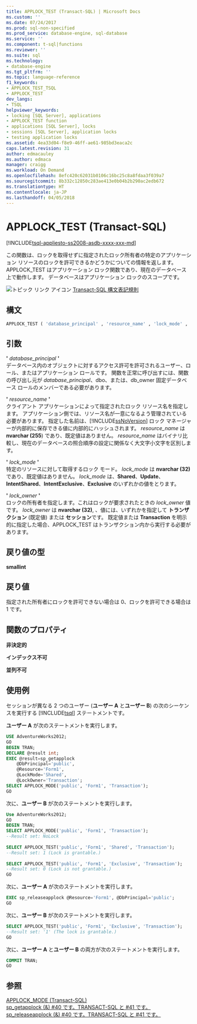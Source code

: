 ```yaml
---
title: APPLOCK_TEST (Transact-SQL) | Microsoft Docs
ms.custom: ''
ms.date: 07/24/2017
ms.prod: sql-non-specified
ms.prod_service: database-engine, sql-database
ms.service: ''
ms.component: t-sql|functions
ms.reviewer: ''
ms.suite: sql
ms.technology:
- database-engine
ms.tgt_pltfrm: ''
ms.topic: language-reference
f1_keywords:
- APPLOCK_TEST_TSQL
- APPLOCK_TEST
dev_langs:
- TSQL
helpviewer_keywords:
- locking [SQL Server], applications
- APPLOCK_TEST function
- applications [SQL Server], locks
- sessions [SQL Server], application locks
- testing application locks
ms.assetid: 4ea33d04-f8e9-46ff-ae61-985bd3eaca2c
caps.latest.revision: 31
author: edmacauley
ms.author: edmaca
manager: craigg
ms.workload: On Demand
ms.openlocfilehash: 8efc420c62031b0106c16bc25c8a8fdaa3f039a7
ms.sourcegitcommit: 8b332c12850c283ae413e0b04b2b290ac2edb672
ms.translationtype: HT
ms.contentlocale: ja-JP
ms.lasthandoff: 04/05/2018
---
```

# <a name="applocktest-transact-sql"></a>APPLOCK_TEST (Transact-SQL)
[!INCLUDE[tsql-appliesto-ss2008-asdb-xxxx-xxx-md](../../includes/tsql-appliesto-ss2008-asdb-xxxx-xxx-md.md)]

この関数は、ロックを取得せずに指定されたロック所有者の特定のアプリケーション リソースのロックを許可できるかどうかについての情報を返します。 APPLOCK_TEST はアプリケーション ロック関数であり、現在のデータベース上で動作します。 データベースはアプリケーション ロックのスコープです。
  
![トピック リンク アイコン](../../database-engine/configure-windows/media/topic-link.gif "トピック リンク アイコン") [Transact-SQL 構文表記規則](../../t-sql/language-elements/transact-sql-syntax-conventions-transact-sql.md)
  
## <a name="syntax"></a>構文  
  
```sql
APPLOCK_TEST ( 'database_principal' , 'resource_name' , 'lock_mode' , 'lock_owner' )  
```  
  
## <a name="arguments"></a>引数  
**'** *database_principal* **'**  
データベース内のオブジェクトに対するアクセス許可を許可されるユーザー、ロール、またはアプリケーション ロールです。 関数を正常に呼び出すには、関数の呼び出し元が *database_principal*、dbo、または、db_owner 固定データベース ロールのメンバーである必要があります。
  
**'** *resource_name* **'**  
クライアント アプリケーションによって指定されたロック リソース名を指定します。 アプリケーション側では、リソース名が一意になるよう管理されている必要があります。 指定した名前は、[!INCLUDE[ssNoVersion](../../includes/ssnoversion-md.md)] ロック マネージャーが内部的に保存できる値に内部的にハッシュされます。  *resource_name* は **nvarchar (255**) であり、既定値はありません。 *resource_name* はバイナリ比較し、現在のデータベースの照合順序の設定に関係なく大文字小文字を区別します。
  
**'** *lock_mode* **'**  
特定のリソースに対して取得するロック モード。 *lock_mode* は **nvarchar (32)** であり、既定値はありません。 *lock_mode* は、**Shared**、**Update**、**IntentShared**、**IntentExclusive**、**Exclusive** のいずれかの値をとります。
  
**'** *lock_owner* **'**  
ロックの所有者を指定します。これはロックが要求されたときの *lock_owner* 値です。 *lock_owner* は **nvarchar (32)**, 、値には、いずれかを指定して **トランザクション** (既定値) または **セッション**です。 既定値または **Transaction** を明示的に指定した場合、APPLOCK_TEST はトランザクション内から実行する必要があります。
  
## <a name="return-types"></a>戻り値の型
**smallint**
  
## <a name="return-value"></a>戻り値
指定された所有者にロックを許可できない場合は 0、ロックを許可できる場合は 1 です。
  
## <a name="function-properties"></a>関数のプロパティ
**非決定的**
  
**インデックス不可**
  
**並列不可**
  
## <a name="examples"></a>使用例  
セッションが異なる 2 つのユーザー (**ユーザー A** と**ユーザー B**) の次のシーケンスを実行する [!INCLUDE[tsql](../../includes/tsql-md.md)] ステートメントです。
  
**ユーザー A** が次のステートメントを実行します。
  
```sql
USE AdventureWorks2012;  
GO  
BEGIN TRAN;  
DECLARE @result int;  
EXEC @result=sp_getapplock  
    @DbPrincipal='public',  
    @Resource='Form1',  
    @LockMode='Shared',  
    @LockOwner='Transaction';  
SELECT APPLOCK_MODE('public', 'Form1', 'Transaction');  
GO  
```  
  
次に、**ユーザー B** が次のステートメントを実行します。
  
```sql
Use AdventureWorks2012;  
GO  
BEGIN TRAN;  
SELECT APPLOCK_MODE('public', 'Form1', 'Transaction');  
--Result set: NoLock  
  
SELECT APPLOCK_TEST('public', 'Form1', 'Shared', 'Transaction');  
--Result set: 1 (Lock is grantable.)  
  
SELECT APPLOCK_TEST('public', 'Form1', 'Exclusive', 'Transaction');  
--Result set: 0 (Lock is not grantable.)  
GO  
```  
  
次に、**ユーザー A** が次のステートメントを実行します。
  
```sql
EXEC sp_releaseapplock @Resource='Form1', @DbPrincipal='public';  
GO  
```  
  
次に、**ユーザー B** が次のステートメントを実行します。
  
```sql
SELECT APPLOCK_TEST('public', 'Form1', 'Exclusive', 'Transaction');  
--Result set: '1' (The lock is grantable.)  
GO  
```  
  
次に、**ユーザー A** と**ユーザー B** の両方が次のステートメントを実行します。
  
```sql
COMMIT TRAN;  
GO  
```  
  
## <a name="see-also"></a>参照
[APPLOCK_MODE &#40;Transact-SQL&#41;](../../t-sql/functions/applock-mode-transact-sql.md)  
[sp_getapplock (&) #40 です。TRANSACT-SQL と #41 です。](../../relational-databases/system-stored-procedures/sp-getapplock-transact-sql.md)  
[sp_releaseapplock (&) #40 です。TRANSACT-SQL と #41 です。](../../relational-databases/system-stored-procedures/sp-releaseapplock-transact-sql.md)
  
  
